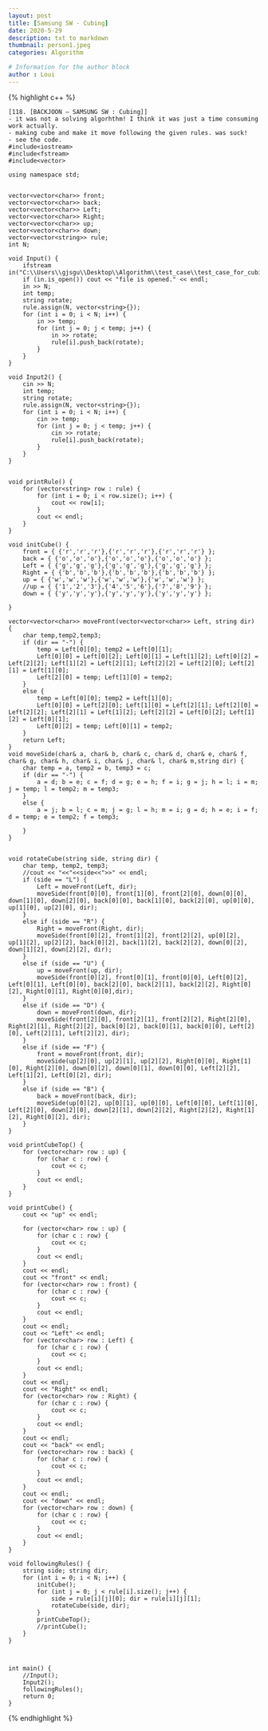```yaml
---
layout: post
title: [Samsung SW - Cubing]
date: 2020-5-29
description: txt to markdown
thumbnail: person1.jpeg
categories: Algorithm

# Information for the author block
author : Loui
---
```


{% highlight c++ %}

	﻿[118. [BACKJOON – SAMSUNG SW : Cubing]]
	- it was not a solving algorhthm! I think it was just a time consuming work actually.
	- making cube and make it move following the given rules. was suck!
	- see the code.
	#include<iostream>
	#include<fstream>
	#include<vector>
	
	using namespace std;
	
	
	vector<vector<char>> front;
	vector<vector<char>> back;
	vector<vector<char>> Left;
	vector<vector<char>> Right;
	vector<vector<char>> up;
	vector<vector<char>> down;
	vector<vector<string>> rule;
	int N;
	
	void Input() {
		ifstream in("C:\\Users\\gjsgu\\Desktop\\Algorithm\\test_case\\test_case_for_cubing.txt");
		if (in.is_open()) cout << "file is opened." << endl;
		in >> N;
		int temp;
		string rotate;
		rule.assign(N, vector<string>{});
		for (int i = 0; i < N; i++) {
			in >> temp;
			for (int j = 0; j < temp; j++) {
				in >> rotate;
				rule[i].push_back(rotate);
			}
		}
	}
	
	void Input2() {
		cin >> N;
		int temp;
		string rotate;
		rule.assign(N, vector<string>{});
		for (int i = 0; i < N; i++) {
			cin >> temp;
			for (int j = 0; j < temp; j++) {
				cin >> rotate;
				rule[i].push_back(rotate);
			}
		}
	}
	
	
	void printRule() {
		for (vector<string> row : rule) {
			for (int i = 0; i < row.size(); i++) {
				cout << row[i];
			}
			cout << endl;
		}
	}
	
	void initCube() {
		front = { {'r','r','r'},{'r','r','r'},{'r','r','r'} }; 
		back = { {'o','o','o'},{'o','o','o'},{'o','o','o'} };
		Left = { {'g','g','g'},{'g','g','g'},{'g','g','g'} };
		Right = { {'b','b','b'},{'b','b','b'},{'b','b','b'} };
		up = { {'w','w','w'},{'w','w','w'},{'w','w','w'} };
		//up = { {'1','2','3'},{'4','5','6'},{'7','8','9'} };
		down = { {'y','y','y'},{'y','y','y'},{'y','y','y'} };
		
	}
	
	vector<vector<char>> moveFront(vector<vector<char>> Left, string dir) {
		char temp,temp2,temp3;
		if (dir == "-") {
			temp = Left[0][0]; temp2 = Left[0][1];
			Left[0][0] = Left[0][2]; Left[0][1] = Left[1][2]; Left[0][2] = Left[2][2]; Left[1][2] = Left[2][1]; Left[2][2] = Left[2][0]; Left[2][1] = Left[1][0]; 
			Left[2][0] = temp; Left[1][0] = temp2;
		}
		else {
			temp = Left[0][0]; temp2 = Left[1][0];
			Left[0][0] = Left[2][0]; Left[1][0] = Left[2][1]; Left[2][0] = Left[2][2]; Left[2][1] = Left[1][2]; Left[2][2] = Left[0][2]; Left[1][2] = Left[0][1];
			Left[0][2] = temp; Left[0][1] = temp2;
		}
		return Left;
	}
	void moveSide(char& a, char& b, char& c, char& d, char& e, char& f, char& g, char& h, char& i, char& j, char& l, char& m,string dir) {
		char temp = a, temp2 = b, temp3 = c;
		if (dir == "-") {
			a = d; b = e; c = f; d = g; e = h; f = i; g = j; h = l; i = m; j = temp; l = temp2; m = temp3;
		}
		else {
			a = j; b = l; c = m; j = g; l = h; m = i; g = d; h = e; i = f; d = temp; e = temp2; f = temp3;
			
		}
	}
	
	
	void rotateCube(string side, string dir) {
		char temp, temp2, temp3;
		//cout << "<<"<<side<<">>" << endl;
		if (side == "L") {
			Left = moveFront(Left, dir);
			moveSide(front[0][0], front[1][0], front[2][0], down[0][0], down[1][0], down[2][0], back[0][0], back[1][0], back[2][0], up[0][0], up[1][0], up[2][0], dir);
		}
		else if (side == "R") {
			Right = moveFront(Right, dir);
			moveSide(front[0][2], front[1][2], front[2][2], up[0][2], up[1][2], up[2][2], back[0][2], back[1][2], back[2][2], down[0][2], down[1][2], down[2][2], dir);
		}
		else if (side == "U") {
			up = moveFront(up, dir);
			moveSide(front[0][2], front[0][1], front[0][0], Left[0][2], Left[0][1], Left[0][0], back[2][0], back[2][1], back[2][2], Right[0][2], Right[0][1], Right[0][0],dir);
		}
		else if (side == "D") {
			down = moveFront(down, dir);
			moveSide(front[2][0], front[2][1], front[2][2], Right[2][0], Right[2][1], Right[2][2], back[0][2], back[0][1], back[0][0], Left[2][0], Left[2][1], Left[2][2], dir);
		}
		else if (side == "F") {
			front = moveFront(front, dir);
			moveSide(up[2][0], up[2][1], up[2][2], Right[0][0], Right[1][0], Right[2][0], down[0][2], down[0][1], down[0][0], Left[2][2], Left[1][2], Left[0][2], dir);
		}
		else if (side == "B") {
			back = moveFront(back, dir);
			moveSide(up[0][2], up[0][1], up[0][0], Left[0][0], Left[1][0], Left[2][0], down[2][0], down[2][1], down[2][2], Right[2][2], Right[1][2], Right[0][2], dir);
		}
	}
	
	void printCubeTop() {
		for (vector<char> row : up) {
			for (char c : row) {
				cout << c;
			}
			cout << endl;
		}
	}
	
	void printCube() {
		cout << "up" << endl;
	
		for (vector<char> row : up) {
			for (char c : row) {
				cout << c;
			}
			cout << endl;
		}
		cout << endl;
		cout << "front" << endl;
		for (vector<char> row : front) {
			for (char c : row) {
				cout << c;
			}
			cout << endl;
		}
		cout << endl;
		cout << "Left" << endl;
		for (vector<char> row : Left) {
			for (char c : row) {
				cout << c;
			}
			cout << endl;
		}
		cout << endl;
		cout << "Right" << endl;
		for (vector<char> row : Right) {
			for (char c : row) {
				cout << c;
			}
			cout << endl;
		}	
		cout << endl;
		cout << "back" << endl;
		for (vector<char> row : back) {
			for (char c : row) {
				cout << c;
			}
			cout << endl;
		}
		cout << endl;
		cout << "down" << endl;
		for (vector<char> row : down) {
			for (char c : row) {
				cout << c;
			}
			cout << endl;
		}
	}
	
	void followingRules() {
		string side; string dir;
		for (int i = 0; i < N; i++) {
			initCube();
			for (int j = 0; j < rule[i].size(); j++) {
				side = rule[i][j][0]; dir = rule[i][j][1];
				rotateCube(side, dir);
			}
			printCubeTop();
			//printCube();
		}
	}
	
	
	
	int main() {
		//Input();
		Input2();
		followingRules();
		return 0;
	}
	
{% endhighlight %}

